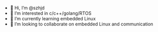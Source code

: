 - 👋 Hi, I’m @szhjd
- 👀 I’m interested in c/c++/golang/RTOS
- 🌱 I’m currently learning embedded Linux
- 💞️ I’m looking to collaborate on embedded Linux and communication

<!---
szhjd/szhjd is a ✨ special ✨ repository because its `README.md` (this file) appears on your GitHub profile.
You can click the Preview link to take a look at your changes.
--->
